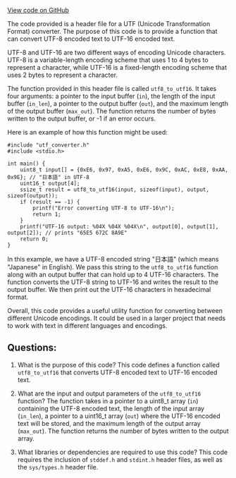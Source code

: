 [View code on GitHub](https://github.com/misbahsy/the-algorithm/twml/libtwml/src/lib/internal/utf_converter.h)

The code provided is a header file for a UTF (Unicode Transformation Format) converter. The purpose of this code is to provide a function that can convert UTF-8 encoded text to UTF-16 encoded text. 

UTF-8 and UTF-16 are two different ways of encoding Unicode characters. UTF-8 is a variable-length encoding scheme that uses 1 to 4 bytes to represent a character, while UTF-16 is a fixed-length encoding scheme that uses 2 bytes to represent a character. 

The function provided in this header file is called `utf8_to_utf16`. It takes four arguments: a pointer to the input buffer (`in`), the length of the input buffer (`in_len`), a pointer to the output buffer (`out`), and the maximum length of the output buffer (`max_out`). The function returns the number of bytes written to the output buffer, or -1 if an error occurs.

Here is an example of how this function might be used:

```
#include "utf_converter.h"
#include <stdio.h>

int main() {
    uint8_t input[] = {0xE6, 0x97, 0xA5, 0xE6, 0x9C, 0xAC, 0xE8, 0xAA, 0x9E}; // "日本語" in UTF-8
    uint16_t output[4];
    ssize_t result = utf8_to_utf16(input, sizeof(input), output, sizeof(output));
    if (result == -1) {
        printf("Error converting UTF-8 to UTF-16\n");
        return 1;
    }
    printf("UTF-16 output: %04X %04X %04X\n", output[0], output[1], output[2]); // prints "65E5 672C 8A9E"
    return 0;
}
```

In this example, we have a UTF-8 encoded string "日本語" (which means "Japanese" in English). We pass this string to the `utf8_to_utf16` function along with an output buffer that can hold up to 4 UTF-16 characters. The function converts the UTF-8 string to UTF-16 and writes the result to the output buffer. We then print out the UTF-16 characters in hexadecimal format.

Overall, this code provides a useful utility function for converting between different Unicode encodings. It could be used in a larger project that needs to work with text in different languages and encodings.
## Questions: 
 1. What is the purpose of this code?
   This code defines a function called `utf8_to_utf16` that converts UTF-8 encoded text to UTF-16 encoded text.

2. What are the input and output parameters of the `utf8_to_utf16` function?
   The function takes in a pointer to a uint8_t array (`in`) containing the UTF-8 encoded text, the length of the input array (`in_len`), a pointer to a uint16_t array (`out`) where the UTF-16 encoded text will be stored, and the maximum length of the output array (`max_out`). The function returns the number of bytes written to the output array.

3. What libraries or dependencies are required to use this code?
   This code requires the inclusion of `stddef.h` and `stdint.h` header files, as well as the `sys/types.h` header file.